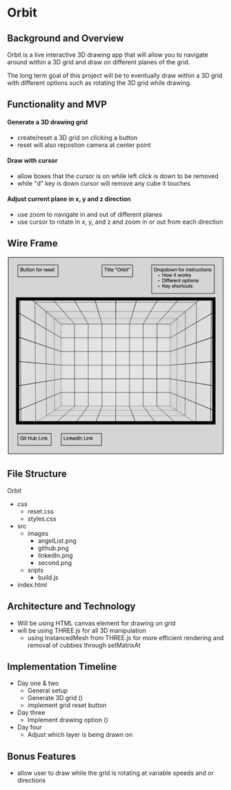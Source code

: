 # Orbit

## Background and Overview
Orbit is a live interactive 3D drawing app that will allow you to 
navigate around within a 3D grid and draw on different planes of the grid.

The long term goal of this project will be to eventually draw within a 3D grid
with different options such as rotating the 3D grid while drawing.

## Functionality and MVP

#### Generate a 3D drawing grid
* create/reset a 3D grid on clicking a button
* reset will also repostion camera at center point
#### Draw with cursor
* allow boxes that the cursor is on while left click is down to be removed
* while "d" key is down cursor will remove any cube it touches

#### Adjust current plane in x, y and z direction
* use zoom to navigate in and out of different planes
* use cursor to rotate in x, y, and z and zoom in or out from each direction

## Wire Frame
![wire frame image](src/images/second.png)

## File Structure
Orbit
* css
    * reset.css
    * styles.css
* src
    * images
        * angelList.png
        * github.png
        * linkedIn.png
        * second.png
    * sripts
        * build.js
* index.html

## Architecture and Technology

* Will be using HTML canvas element for drawing on grid
* will be using THREE.js for all 3D manipulation
    * using InstancedMesh from THREE.js for more efficient rendering and removal of cubbies through setMatrixAt
    
## Implementation Timeline
*  Day one & two
    *   General setup
    *   Generate 3D grid ()
    *   implement grid reset button
*  Day three
    *   Implement drawing option ()
*  Day four
    *   Adjust which layer is being drawn on
## Bonus Features
* allow user to draw while the grid is rotating at variable speeds and or
directions